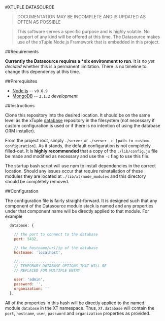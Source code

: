 #XTUPLE DATASOURCE

> DOCUMENTATION MAY BE INCOMPLETE AND IS UPDATED AS OFTEN AS POSSIBLE  

> This software serves a specific purpose and is highly volatile. No support of any kind will be offered at this time. The Datasource makes use of the xTuple Node.js Framework that is embedded in this project.  

##Requirements

__Currently the Datasource requires a *nix environment to run__. It is _no yet decided_ whether this is a permanent limitation. There is no timeline to change this dependency at this time.  

##Prerequisites

* [Node.js](https://github.com/joyent/node) -- `v0.6.9`
* [MongoDB](https://github.com/mongodb/mongo) -- `2.1.2` _development_

##Instructions

Clone this repository into the desired location. It should be on the same level as the xTuple [database](https://github.com/xtuple/database) repository in the filesystem (not necessary if custom configuration is used or if there is no intention of using the database ORM installer).  

From the project root, simply `./server` or `./server -c [path-to-custom-configuration]`. As it stands, the default configuration is not completely filled-out. It is __highly recommended__ that a copy of the `./lib/config.js` file be made and modified as necessary and use the `-c` flag to use this file.  

The startup bash script will use npm to install dependencies in the correct location. Should any issues occur that require reinstallation of these modules they are located at `./lib/xt/node_modules` and this directory should be completely removed.

##Configuration

The configuration file is fairly straight-forward. It is designed such that any component of the Datasource module stack is named and any properties under that component name will be directly applied to that module. For example 

```javascript
  database: {

    // the port to connect to the database
    port: 5432,

    // the hostname/url/ip of the database
    hostname: 'localhost',

    //.........................
    // TEMPORARY DATABASE OPTIONS THAT WILL BE
    // REPLACED FOR MULTIPLE ENTRY

    user: 'admin',
    password: '',
    organization: ''
  },
```

All of the properties in this hash will be directly applied to the named module `database` in the XT namespace. Thus, `XT.database` will contain the `port`, `hostname`, `user`, `password` and `organization` properties as provided.